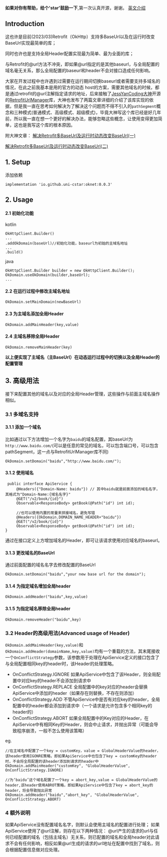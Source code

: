 **如果对你有帮助，给个'star'鼓励一下**,第一次认真开源，谢谢。
[英文介绍](https://github.com/uni-cstar/oknet/blob/master/README.md)
## Introduction

这也许是目前(2023/03)Retrofit（OkHttp）支持多BaseUrl以及在运行时改变BaseUrl实现最简单的库；

同时也许也是支持全局Header配置实现最为简单、最为全面的库；

与Retrofit的@url方法不冲突，即如果@url指定的是其他baseurl，与全局配置的域名毫无关系，那么全局配置的baseurl和header不会对接口造成任何影响。

大家在开发过程中也许遇到过需要在运行期间切换baseurl或者需要支持多域名的情况，在此之前我基本是用的官方的动态 host的方案，需要其他域名的时候，都是通过retrofit的@url注解指定请求的地址，后来接触了[JessYanCoding大神](https://github.com/JessYanCoding)开源的[RetrofitUrlManager](https://github.com/JessYanCoding/RetrofitUrlManager)库，大神也发布了两篇文章详细的介绍了该库实现的依据，但是我一直在思考如何解决为了解决这个问题而不得不引入的`pathSegment`概念和三种模式(普通模式、高级模式、超级模式)，毕竟大神写这个库已经是好几年前，所以我一直在想一个更好的解决办法，能够忽略这些概念，让使用变得更加简单，这也是我写这个库的根本原因。

附大神文章：
[解决Retrofit多BaseUrl及运行时动态改变BaseUrl(一)](https://www.jianshu.com/p/2919bdb8d09a)

[解决Retrofit多BaseUrl及运行时动态改变BaseUrl(二)](https://www.jianshu.com/p/35a8959c2f86)
## 1. Setup

添加依赖
```
implementation 'io.github.uni-cstar:oknet:0.0.3'
```

## 2. Usage

#### 2.1 初始化功能
kotlin
```
OkHttpClient.Builder()
...
.addOkDomain(baseUrl)//初始化功能，baseurl为初始的主域名地址
...
.build()

```

java
```
OkHttpClient.Builder builder = new OkHttpClient.Builder();
OkDomain.useOkDomain(builder,baseUrl);
...
```

#### 2.2 在运行过程中修改主域名地址
`OkDomain.setMainDomain(newBaseUrl)`


#### 2.3 为主域名添加全局Header

`OkDomain.addMainHeader(key,value)`

#### 2.4 主域名移除全局Header
`OkDomain.removeMainHeader(key)`

**以上便实现了主域名（主BaseUrl）在动态运行过程中的切换以及全局Header的配置管理**

##  3. 高级用法
接下来配置其他的域名以及对应的全局Header管理，这些操作与前面主域名操作相似。

### 3.1 多域名支持


#### 3.1.1 添加一个域名
比如通过以下方法增加一个名字为`baidu`的域名配置，其baseUrl为`http://www.baidu.com/`(可以是任意的常见的域名，可以包含端口号，可以包含pathSegment，这一点与RetrofitUrlManager库不同)

```
OkDomain.setDomain("baidu","http://www.baidu.com/");
```

#### 3.1.2 使用域名
```
 public interface ApiService {
     @Headers({"Domain-Name: baidu"}) // 其中baidu就是前面添加的域名名字，其格式为"Domain-Name:{域名名字}"
     @GET("/v2/book/{id}")
     Observable<ResponseBody> getBook(@Path("id") int id);
     
     //也可以使用内置的常量来拼接域名，避免写错
     @Headers({OkDomain.DOMAIN_NAME_HEADER+"baidu"})
     @GET("/v2/book/{id}")
     Observable<ResponseBody> getBook(@Path("id") int id);
}
```
通过在接口定义上方增加域名的Header，即可让该请求使用对应域名的baseurl。

#### 3.1.3 更改域名的BaseUrl
通过前面配置的域名名字去修改配置的BaseUrl
```
OkDomain.setDomain("baidu","your new base url for the domain");
```

#### 3.1.4 为指定域名增加全局header

`OkDomain.addHeader("baidu",key,value)`

#### 3.1.5 为指定域名移除全局header
`OkDomain.removeHeader("baidu",key)`

### 3.2 Header的高级用法(Advanced usage of Header)
`OkDomain.addMainHeader(key,value)`和`OkDomain.addHeader(domainName,key,value)`均有一个重载的方法，其末尾接收一个`OnConflictStrategy`参数，该参数用于处理在ApiService定义的接口包含了与全局配置相同key的header时，该Header的处理策略。

- OnConflictStrategy.IGNORE 如果ApiService中包含了该Header，则全局配置中对应key的header不会添加到请求中
- OnConflictStrategy.REPLACE 全局配置中的key对应的header会替换ApiService中添加的header（如果存在则替换，不存在则添加）
- OnConflictStrategy.ADD 不管ApiService中是否有对应key的header，全局配置中的header都会添加到请求中（一个请求是允许包含多个相同key的header的）
- OnConflictStrategy.ABORT 如果全局配置中的Key对应的Header，在ApiService中有相同Key的Header，则会中止请求，并抛出异常（可能会导致程序崩溃，一般不怎么使用该策略）

eg.
```
//在主域名中配置了一个key = customKey，value = GlobalHeaderValue的header，该header使用IGONRE策略，即如果ApiService中也包含了key = customKey的header时，不会将全局配置的该header添加到请求的header中
OkDomain.addMainHeader("customKey", "GlobalHeaderValue", OnConflictStrategy.IGNORE)

//为‘baidu’这个域名配置了一个key = abort_key,value = GlobalHeaderValue的header,该header使用ABROT策略，即如果ApiService中包含了key = abort_key的header，将会导致抛出异常
OkDomain.addHeader("baidu","abort_key", "GlobalHeaderValue", OnConflictStrategy.ABORT)
```

### 4 额外说明
如果ApiService没有配置域名名字，则默认会使用主域名的配置进行处理；
如果ApiService使用了@url注解，则存在以下两种情况：
@url产生的请求的url与任何已经配置的域名（包括主域名）无关系，则已配置的域名和全局header对此请求不会有任何影响，相反如果@url生成的请求的url地址在配置中找到了域名，则会根据配置信息做对应处理。
